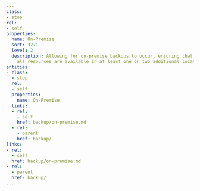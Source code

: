 ```yaml
---
class:
- stop
rel:
- self
properties:
  name: On-Premise
  sort: 3271
  level: 2
  description: Allowing for on-premise backups to occur, ensuring that backups of
    all resources are available in at least one or two additional locations.
entities:
- class:
  - stop
  rel:
  - self
  properties:
    name: On-Premise
  links:
  - rel:
    - self
    href: backup/on-premise.md
  - rel:
    - parent
    href: backup/
links:
- rel:
  - self
  href: backup/on-premise.md
- rel:
  - parent
  href: backup/
...
```

